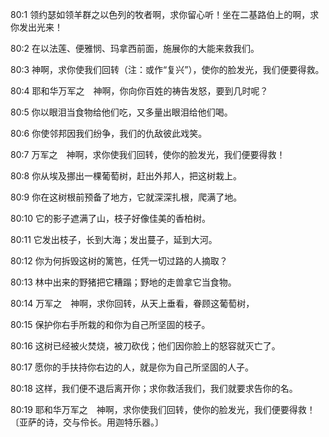 <a id="1"></a>80:1  领约瑟如领羊群之以色列的牧者啊，求你留心听！坐在二基路伯上的啊，求你发出光来！  

<a id="2"></a>80:2  在以法莲、便雅悯、玛拿西前面，施展你的大能来救我们。  

<a id="3"></a>80:3  神啊，求你使我们回转（注：或作“复兴”），使你的脸发光，我们便要得救。  

<a id="4"></a>80:4  耶和华万军之　神啊，你向你百姓的祷告发怒，要到几时呢？  

<a id="5"></a>80:5  你以眼泪当食物给他们吃，又多量出眼泪给他们喝。  

<a id="6"></a>80:6  你使邻邦因我们纷争，我们的仇敌彼此戏笑。  

<a id="7"></a>80:7  万军之　神啊，求你使我们回转，使你的脸发光，我们便要得救！  

<a id="8"></a>80:8  你从埃及挪出一棵葡萄树，赶出外邦人，把这树栽上。  

<a id="9"></a>80:9  你在这树根前预备了地方，它就深深扎根，爬满了地。  

<a id="10"></a>80:10  它的影子遮满了山，枝子好像佳美的香柏树。  

<a id="11"></a>80:11  它发出枝子，长到大海；发出蔓子，延到大河。  

<a id="12"></a>80:12  你为何拆毁这树的篱笆，任凭一切过路的人摘取？  

<a id="13"></a>80:13  林中出来的野猪把它糟蹋；野地的走兽拿它当食物。  

<a id="14"></a>80:14  万军之　神啊，求你回转，从天上垂看，眷顾这葡萄树，  

<a id="15"></a>80:15  保护你右手所栽的和你为自己所坚固的枝子。  

<a id="16"></a>80:16  这树已经被火焚烧，被刀砍伐；他们因你脸上的怒容就灭亡了。  

<a id="17"></a>80:17  愿你的手扶持你右边的人，就是你为自己所坚固的人子。  

<a id="18"></a>80:18  这样，我们便不退后离开你；求你救活我们，我们就要求告你的名。  

<a id="19"></a>80:19  耶和华万军之　神啊，求你使我们回转，使你的脸发光，我们便要得救！〔亚萨的诗，交与伶长。用迦特乐器。〕  
